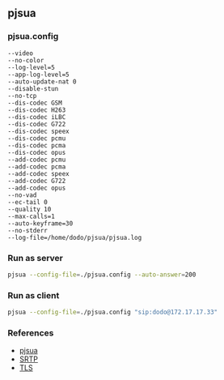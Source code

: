 ## pjsua

### pjsua.config

```config
--video
--no-color
--log-level=5
--app-log-level=5
--auto-update-nat 0
--disable-stun
--no-tcp
--dis-codec GSM
--dis-codec H263
--dis-codec iLBC
--dis-codec G722
--dis-codec speex
--dis-codec pcmu
--dis-codec pcma
--dis-codec opus
--add-codec pcmu
--add-codec pcma
--add-codec speex
--add-codec G722
--add-codec opus
--no-vad
--ec-tail 0
--quality 10
--max-calls=1
--auto-keyframe=30
--no-stderr
--log-file=/home/dodo/pjsua/pjsua.log
```

### Run as server

```bash
pjsua --config-file=./pjsua.config --auto-answer=200
```

### Run as client

```bash
pjsua --config-file=./pjsua.config "sip:dodo@172.17.17.33"
```

### References

- [pjsua](https://www.pjsip.org/pjsua.htm)
- [SRTP](https://docs.pjsip.org/en/latest/specific-guides/security/srtp.html)
- [TLS](https://docs.pjsip.org/en/latest/specific-guides/security/ssl.html)
